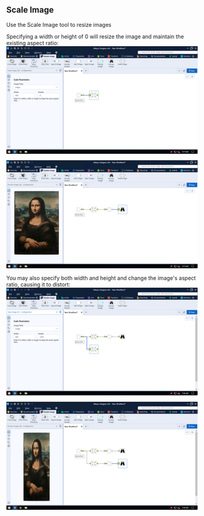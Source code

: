 ## Scale Image

Use the Scale Image tool to resize images

Specifying a width or height of 0 will resize the image and maintain the existing aspect ratio:
![](files/scale_image_1.png)

![](files/scale_image_2.png)

You may also specify both width and height and change the image's aspect ratio, causing it to distort:
![](files/scale_image_3.png)

![](files/scale_image_4.png)